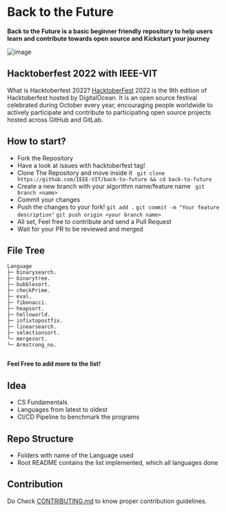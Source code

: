 # Back to the Future

**Back to the Future is a basic beginner friendly repository to help users learn and contribute towards open source and Kickstart your journey**

![image](https://user-images.githubusercontent.com/61420072/193648957-de003383-8f44-4629-9c4a-b9a7cda015a3.png)

## Hacktoberfest 2022 with IEEE-VIT

What is Hacktoberfest 2022? [HacktoberFest]("https://hacktoberfest.com") 2022 is the 9th edition of Hacktoberfest hosted by DigitalOcean. It is an open source festival celebrated during October every year, encouraging people worldwide to actively participate and contribute to participating open source projects hosted across GitHub and GitLab.

## How to start?

- Fork the Repository
- Have a look at issues with hacktoberfest tag!
- Clone The Repository and move inside it 
``` git clone https://github.com/IEEE-VIT/back-to-future && cd back-to-future```
- Create a new branch with your algorithm name/feature name
``` git branch <name>```
- Commit your changes
- Push the changes to your fork!
``` git add . ```
```git commit -m "Your feature description"```
```git push origin <your branch name>```
- All set, Feel free to contribute and send a Pull Request
- Wait for your PR to be reviewed and merged

## File Tree

```
Language
├─ binarysearch.
├─ binarytree.
├─ bubblesort.
├─ checkPrime.
├─ eval.
├─ fibonacci.
├─ heapsort.
├─ helloworld.
├─ infixtopostfix.
├─ linearsearch.
├─ selectionsort.
└─ mergesort.
└─ Armstrong_no.


```

**Feel Free to add more to the list!**

## Idea

- CS Fundamentals
- Languages from latest to oldest
- CI/CD Pipeline to benchmark the programs

## Repo Structure

- Folders with name of the Language used
- Root README contains the list implemented, which all languages done

## Contribution

Do Check [CONTRIBUTING.md](CONTRIBUTING.md) to know proper contribution guidelines.

